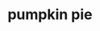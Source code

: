 ---
id: 5bf1e4d0eee11800149858a6
servings:
notes:
directions: 'beat egg till frothy
mix flour
 sugars and spices
 add to egg
add pumpkin and milk
 stir til well blended
pour into unbaked pie shell
bake 350 for 50 minutes or set'
ingredients: '1 c pumpkiin
1 egg
3/4 c sugar
1 tbls (heaping) flour
1/2 tsp salt
1/2 tsp cinnamon
1/4 tsp nutmeg
2 tbls brown sugar
1 1/4 c milk'
rating: 4
ease: easy

category: dessert
href:
totalTime:
cookTime:
prepTime:
title: pumpkin pie
path: /pumpkin-pie
---